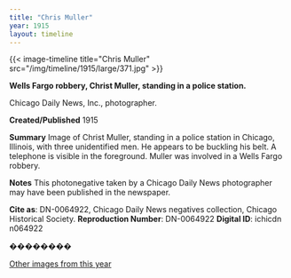 ```yaml
---
title: "Chris Muller"
year: 1915
layout: timeline
---
```


{{< image-timeline title="Chris Muller" src="/img/timeline/1915/large/371.jpg" >}}


__**Wells Fargo robbery, Christ Muller, standing in a police station.**__

Chicago Daily News, Inc., photographer.

**Created/Published**
1915

**Summary**
Image of Christ Muller, standing in a police station in Chicago, Illinois, with three unidentified men. He appears to be buckling his belt. A telephone is visible in the foreground. Muller was involved in a Wells Fargo robbery.

**Notes**
This photonegative taken by a Chicago Daily News photographer may have been published in the newspaper.

__Cite as__: DN-0064922, Chicago Daily News negatives collection, Chicago Historical Society.
__Reproduction Number__: DN-0064922
__Digital ID__: ichicdn n064922

�������� 

[Other images from this year](/historical/timeline/1915)